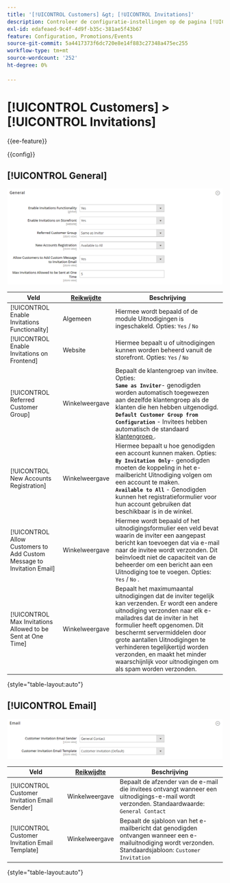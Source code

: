 ```yaml
---
title: '[!UICONTROL Customers] &gt; [!UICONTROL Invitations]'
description: Controleer de configuratie-instellingen op de pagina [!UICONTROL Customers] &gt; [!UICONTROL Invitations] van Commerce Admin.
exl-id: edafeaed-9c4f-4d9f-b35c-381ae5f43b67
feature: Configuration, Promotions/Events
source-git-commit: 5a4417373f6dc720e8e14f883c27348a475ec255
workflow-type: tm+mt
source-wordcount: '252'
ht-degree: 0%

---
```


# [!UICONTROL Customers] > [!UICONTROL Invitations]

{{ee-feature}}

{{config}}

## [!UICONTROL General]

![ Algemeen ](./assets/invitations-general.png)<!-- zoom -->

<!-- [General](https://experienceleague.adobe.com/nl/docs/commerce-admin/marketing/promotions/events/invitations#enable-invitations-for-your-store) -->

| Veld | [ Reikwijdte ](../../getting-started/websites-stores-views.md#scope-settings) | Beschrijving |
|--- |--- |--- |
| [!UICONTROL Enable Invitations Functionality] | Algemeen | Hiermee wordt bepaald of de module Uitnodigingen is ingeschakeld. Opties: `Yes` / `No` |
| [!UICONTROL Enable Invitations on Frontend] | Website | Hiermee bepaalt u of uitnodigingen kunnen worden beheerd vanuit de storefront. Opties: `Yes` / `No` |
| [!UICONTROL Referred Customer Group] | Winkelweergave | Bepaalt de klantengroep van invitee. Opties: <br/>**`Same as Inviter`**- genodigden worden automatisch toegewezen aan dezelfde klantengroep als de klanten die hen hebben uitgenodigd.<br/>**`Default Customer Group from Configuration`** - Invitees hebben automatisch de standaard [ klantengroep ](../../customers/customer-groups.md). |
| [!UICONTROL New Accounts Registration] | Winkelweergave | Hiermee bepaalt u hoe genodigden een account kunnen maken. Opties: <br/>**`By Invitation Only`**- genodigden moeten de koppeling in het e-mailbericht Uitnodiging volgen om een account te maken.<br/>**`Available to All`** - Genodigden kunnen het registratieformulier voor hun account gebruiken dat beschikbaar is in de winkel. |
| [!UICONTROL Allow Customers to Add Custom Message to Invitation Email] | Winkelweergave | Hiermee wordt bepaald of het uitnodigingsformulier een veld bevat waarin de inviter een aangepast bericht kan toevoegen dat via e-mail naar de invitee wordt verzonden. Dit beïnvloedt niet de capaciteit van de beheerder om een bericht aan een Uitnodiging toe te voegen. Opties: `Yes` / `No` . |
| [!UICONTROL Max Invitations Allowed to be Sent at One Time] | Winkelweergave | Bepaalt het maximumaantal uitnodigingen dat de inviter tegelijk kan verzenden. Er wordt een andere uitnodiging verzonden naar elk e-mailadres dat de inviter in het formulier heeft opgenomen. Dit beschermt servermiddelen door grote aantallen Uitnodigingen te verhinderen tegelijkertijd worden verzonden, en maakt het minder waarschijnlijk voor uitnodigingen om als spam worden verzonden. |

{style="table-layout:auto"}

## [!UICONTROL Email]

![ E-mail ](./assets/invitations-email.png)<!-- zoom -->

<!-- [Email](https://experienceleague.adobe.com/nl/docs/commerce-admin/marketing/promotions/events/invitations#enable-invitations-for-your-store) -->

| Veld | [ Reikwijdte ](../../getting-started/websites-stores-views.md#scope-settings) | Beschrijving |
|--- |--- |--- |
| [!UICONTROL Customer Invitation Email Sender] | Winkelweergave | Bepaalt de afzender van de e-mail die invitees ontvangt wanneer een uitnodigings-e-mail wordt verzonden. Standaardwaarde: `General Contact` |
| [!UICONTROL Customer Invitation Email Template] | Winkelweergave | Bepaalt de sjabloon van het e-mailbericht dat genodigden ontvangen wanneer een e-mailuitnodiging wordt verzonden. Standaardsjabloon: `Customer Invitation` |

{style="table-layout:auto"}
